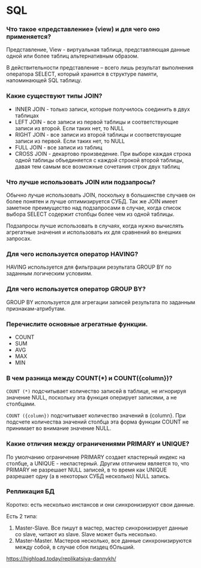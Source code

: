 # SQL

### Что такое «представление» (view) и для чего оно применяется?
Представление, View - виртуальная таблица, представляющая данные одной или более таблиц альтернативным образом.

В действительности представление – всего лишь результат выполнения оператора SELECT, который хранится в структуре 
памяти, напоминающей SQL таблицу.

### Какие существуют типы JOIN?
+ INNER JOIN - только записи, которые получилось соединить в двух таблицах
+ LEFT JOIN - все записи из первой таблицы и соответствующие записи из второй. Если таких нет, то NULL
+ RIGHT JOIN - все записи из второй таблицы и соответствующие записи из первой. Если таких нет, то NULL
+ FULL JOIN - все записи из таблиц
+ CROSS JOIN - декартово произведение. При выборе каждая строка одной таблицы объединяется с каждой строкой второй 
таблицы, давая тем самым все возможные сочетания строк двух таблиц

### Что лучше использовать JOIN или подзапросы?
Обычно лучше использовать JOIN, поскольку в большинстве случаев он более понятен и лучше оптимизируется СУБД. Так же 
JOIN имеет заметное преимущество над подзапросами в случае, когда список выбора SELECT содержит столбцы более чем из 
одной таблицы.

Подзапросы лучше использовать в случаях, когда нужно вычислять агрегатные значения и использовать их для сравнений во 
внешних запросах.

### Для чего используется оператор HAVING?
HAVING используется для фильтрации результата GROUP BY по заданным логическим условиям.

### Для чего используется оператор GROUP BY?
GROUP BY используется для агрегации записей результата по заданным признакам-атрибутам.

### Перечислите основные агрегатные функции.
+ COUNT
+ SUM
+ AVG
+ MAX
+ MIN

### В чем разница между COUNT(*) и COUNT({column})?
`COUNT (*)` подсчитывает количество записей в таблице, не игнорируя значение NULL, поскольку эта функция оперирует 
записями, а не столбцами.

`COUNT ({column})` подсчитывает количество значений в {column}. При подсчете количества значений столбца эта форма 
функции COUNT не принимает во внимание значение NULL.

### Какие отличия между ограничениями PRIMARY и UNIQUE?
По умолчанию ограничение PRIMARY создает кластерный индекс на столбце, а UNIQUE - некластерный. Другим отличием 
является то, что PRIMARY не разрешает NULL записей, в то время как UNIQUE разрешает одну (а в некоторых СУБД несколько) 
NULL запись.

### Репликация БД
Коротко: есть несколько инстансов и они синхронизируют свои данные.

Есть 2 типа:
1) Master-Slave. Все пишут в мастер, мастер синхронизирует данные со slave, читают из slave. Slave может быть несколько.
2) Master-Master. Мастеров несколько, все данные синхронизируются между собой, в случае сбоя пиздец бОльший.

https://highload.today/replikatsiya-dannykh/
